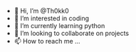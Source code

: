 - 👋 Hi, I’m @Th0kk0
- 👀 I’m interested in coding 
- 🌱 I’m currently learning python
- 💞️ I’m looking to collaborate on projects
- 📫 How to reach me ...

<!---
Th0kk0/Th0kk0 is a ✨ special ✨ repository because its `README.md` (this file) appears on your GitHub profile.
You can click the Preview link to take a look at your changes.
--->
